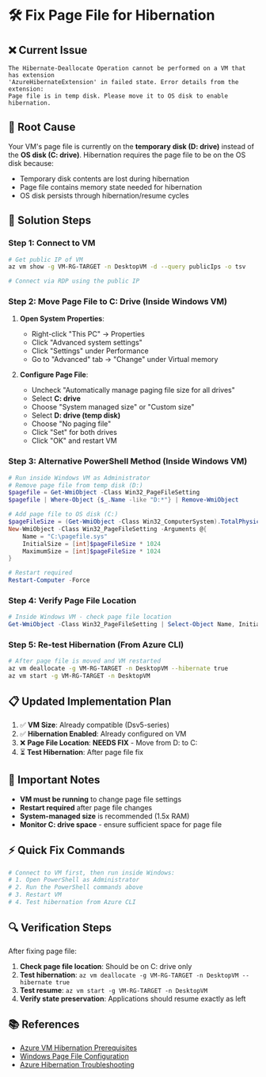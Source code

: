 # 🛠️ Fix Page File for Hibernation

## ❌ **Current Issue**
```
The Hibernate-Deallocate Operation cannot be performed on a VM that has extension 
'AzureHibernateExtension' in failed state. Error details from the extension: 
Page file is in temp disk. Please move it to OS disk to enable hibernation.
```

## 🎯 **Root Cause**
Your VM's page file is currently on the **temporary disk (D: drive)** instead of the **OS disk (C: drive)**. Hibernation requires the page file to be on the OS disk because:
- Temporary disk contents are lost during hibernation
- Page file contains memory state needed for hibernation
- OS disk persists through hibernation/resume cycles

## 🔧 **Solution Steps**

### Step 1: Connect to VM
```bash
# Get public IP of VM
az vm show -g VM-RG-TARGET -n DesktopVM -d --query publicIps -o tsv

# Connect via RDP using the public IP
```

### Step 2: Move Page File to C: Drive (Inside Windows VM)

1. **Open System Properties**:
   - Right-click "This PC" → Properties
   - Click "Advanced system settings"
   - Click "Settings" under Performance
   - Go to "Advanced" tab → "Change" under Virtual memory

2. **Configure Page File**:
   - Uncheck "Automatically manage paging file size for all drives"
   - Select **C: drive**
   - Choose "System managed size" or "Custom size"
   - Select **D: drive (temp disk)**
   - Choose "No paging file"
   - Click "Set" for both drives
   - Click "OK" and restart VM

### Step 3: Alternative PowerShell Method (Inside Windows VM)
```powershell
# Run inside Windows VM as Administrator
# Remove page file from temp disk (D:)
$pagefile = Get-WmiObject -Class Win32_PageFileSetting
$pagefile | Where-Object {$_.Name -like "D:*"} | Remove-WmiObject

# Add page file to OS disk (C:)
$pageFileSize = (Get-WmiObject -Class Win32_ComputerSystem).TotalPhysicalMemory / 1GB * 1.5
New-WmiObject -Class Win32_PageFileSetting -Arguments @{
    Name = "C:\pagefile.sys"
    InitialSize = [int]$pageFileSize * 1024
    MaximumSize = [int]$pageFileSize * 1024
}

# Restart required
Restart-Computer -Force
```

### Step 4: Verify Page File Location
```powershell
# Inside Windows VM - check page file location
Get-WmiObject -Class Win32_PageFileSetting | Select-Object Name, InitialSize, MaximumSize
```

### Step 5: Re-test Hibernation (From Azure CLI)
```bash
# After page file is moved and VM restarted
az vm deallocate -g VM-RG-TARGET -n DesktopVM --hibernate true
az vm start -g VM-RG-TARGET -n DesktopVM
```

## 📋 **Updated Implementation Plan**

1. ✅ **VM Size**: Already compatible (Dsv5-series)
2. ✅ **Hibernation Enabled**: Already configured on VM
3. ❌ **Page File Location**: **NEEDS FIX** - Move from D: to C:
4. ⏳ **Test Hibernation**: After page file fix

## 🚨 **Important Notes**

- **VM must be running** to change page file settings
- **Restart required** after page file changes
- **System-managed size** is recommended (1.5x RAM)
- **Monitor C: drive space** - ensure sufficient space for page file

## ⚡ **Quick Fix Commands**

```bash
# Connect to VM first, then run inside Windows:
# 1. Open PowerShell as Administrator
# 2. Run the PowerShell commands above
# 3. Restart VM
# 4. Test hibernation from Azure CLI
```

## 🔍 **Verification Steps**

After fixing page file:
1. **Check page file location**: Should be on C: drive only
2. **Test hibernation**: `az vm deallocate -g VM-RG-TARGET -n DesktopVM --hibernate true`
3. **Test resume**: `az vm start -g VM-RG-TARGET -n DesktopVM`
4. **Verify state preservation**: Applications should resume exactly as left

## 📚 **References**

- [Azure VM Hibernation Prerequisites](hibernation-doc.md:40-41)
- [Windows Page File Configuration](https://docs.microsoft.com/windows/client-management/introduction-page-file)
- [Azure Hibernation Troubleshooting](https://aka.ms/hibernate-resume/errors)